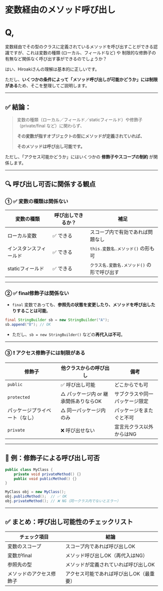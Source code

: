 # 変数経由のメソッド呼び出し

# Q,

変数経由でその型のクラスに定義されているメソッドを呼び出すことができる認識ですが、これは変数の種類 (ローカル、フィールドなど) や 制限的な修飾子の有無など関係なく呼び出す事ができるのでしょうか？

はい、Hiroakiさんの理解は基本的に正しいです。

ただし、**いくつかの条件によって「メソッド呼び出しが可能かどうか」には制限がある**ため、そこを整理してご説明します。

---

## ✅ 結論：

> 変数の種類（ローカル／フィールド／staticフィールド）や修飾子（private/final など）に関わらず、
> 
> 
> **その変数が指すオブジェクトの型にメソッドが定義されていれば、**
> 
> **そのメソッドは呼び出し可能です。**
> 

ただし、「アクセス可能かどうか」にはいくつかの **修飾子やスコープの制約** が関係します。

---

## 🔍 呼び出し可否に関係する観点

### ① ✅ **変数の種類は関係ない**

| 変数の種類 | 呼び出しできるか？ | 補足 |
| --- | --- | --- |
| ローカル変数 | ✅ できる | スコープ内で有効であれば問題なし |
| インスタンスフィールド | ✅ できる | `this.変数名.メソッド()` の形も可 |
| staticフィールド | ✅ できる | `クラス名.変数名.メソッド()` の形で呼び出す |

---

### ② ✅ **final修飾子は関係ない**

- `final` 変数であっても、**参照先の状態を変更したり、メソッドを呼び出したりすることは可能**。

```java
final StringBuilder sb = new StringBuilder("A");
sb.append("B"); // OK

```

- ただし、`sb = new StringBuilder()` などの**再代入は不可**。

---

### ③ ❗ **アクセス修飾子には制限がある**

| 修飾子 | 他クラスからの呼び出し | 備考 |
| --- | --- | --- |
| `public` | ✅ 呼び出し可能 | どこからでも可 |
| `protected` | △ パッケージ内 or 継承関係ありならOK | サブクラスや同一パッケージ限定 |
| パッケージプライベート（なし） | △ 同一パッケージ内のみ | パッケージをまたぐと不可 |
| `private` | ❌ 呼び出せない | 宣言元クラス以外からはNG |

---

## 🧪 例：修飾子による呼び出し可否

```java
public class MyClass {
    private void privateMethod() {}
    public void publicMethod() {}
}

MyClass obj = new MyClass();
obj.publicMethod();  // ✅ OK
obj.privateMethod(); // ❌ NG（同一クラス内でないとエラー）
```

---

## ✅ まとめ：呼び出し可能性のチェックリスト

| チェック項目 | 結論 |
| --- | --- |
| 変数のスコープ | スコープ内であれば呼び出しOK |
| 変数がfinal | メソッド呼び出しOK（再代入はNG） |
| 参照先の型 | メソッドが定義されていれば呼び出しOK |
| メソッドのアクセス修飾子 | アクセス可能であれば呼び出しOK（最重要） |